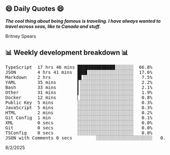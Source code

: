 ## 😄 Daily Quotes 😄

_**The cool thing about being famous is traveling. I have always wanted to travel across seas, like to Canada and stuff.**_

Britney Spears



## 📊 Weekly development breakdown 📊

<pre>TypeScript  17 hrs 46 mins ██████████████░░░░░░░  66.8%
JSON        4 hrs 41 mins  ███▋░░░░░░░░░░░░░░░░░  17.6%
Markdown    2 hrs          █▌░░░░░░░░░░░░░░░░░░░   7.5%
YAML        35 mins        ▍░░░░░░░░░░░░░░░░░░░░   2.2%
Bash        33 mins        ▍░░░░░░░░░░░░░░░░░░░░   2.1%
Other       31 mins        ▍░░░░░░░░░░░░░░░░░░░░   1.9%
Docker      12 mins        ▏░░░░░░░░░░░░░░░░░░░░   0.8%
Public Key  5 mins         ░░░░░░░░░░░░░░░░░░░░░   0.3%
JavaScript  5 mins         ░░░░░░░░░░░░░░░░░░░░░   0.3%
HTML        2 mins         ░░░░░░░░░░░░░░░░░░░░░   0.2%
Git Config  1 min          ░░░░░░░░░░░░░░░░░░░░░   0.1%
XML         0 secs         ░░░░░░░░░░░░░░░░░░░░░   0.0%
Git         0 secs         ░░░░░░░░░░░░░░░░░░░░░   0.0%
TSConfig    0 secs         ░░░░░░░░░░░░░░░░░░░░░   0.0%
JSON with Comments 0 secs         ░░░░░░░░░░░░░░░░░░░░░   0.0%</pre>

8/2/2025